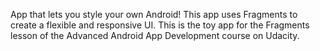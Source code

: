 App that lets you style your own Android! This app uses Fragments to create a flexible and responsive UI.
This is the toy app for the Fragments lesson of the Advanced Android App Development course on Udacity.

